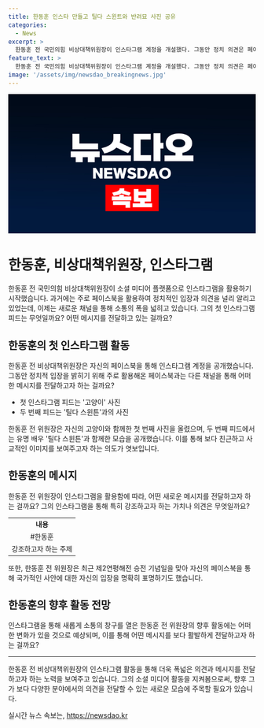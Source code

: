 ```yaml
---
title: 한동훈 인스타 만들고 틸다 스윈트와 반려묘 사진 공유
categories:
  - News
excerpt: >
  한동훈 전 국민의힘 비상대책위원장이 인스타그램 계정을 개설했다. 그동안 정치 의견은 페이스북을 통해 전해왔지만, 이제는 인스타그램에서도 활동할 것으로 보인다. 첫 피드는 고양이 사진이었고, 두 번째로는 한국을 방문한 배우 틸다 스윈튼과의 사진을 올렸다. 이외에도 이태원에서 만난 에피소드 등을 공유했다. 또한, 제2연평해전 승전 기념일에는 영웅들을 기억하며, 더 많은 사람들이 그들을 기억하도록 노력하겠다는 다짐을 했다. 완벽한 사람의 다양한 모습을 보여주며, 인스타그램에서도 관심을 끌 것으로 전망된다.
feature_text: >
  한동훈 전 국민의힘 비상대책위원장이 인스타그램 계정을 개설했다. 그동안 정치 의견은 페이스북을 통해 전해왔지만, 이제는 인스타그램에서도 활동할 것으로 보인다. 첫 피드는 고양이 사진이었고, 두 번째로는 한국을 방문한 배우 틸다 스윈튼과의 사진을 올렸다. 이외에도 이태원에서 만난 에피소드 등을 공유했다. 또한, 제2연평해전 승전 기념일에는 영웅들을 기억하며, 더 많은 사람들이 그들을 기억하도록 노력하겠다는 다짐을 했다. 완벽한 사람의 다양한 모습을 보여주며, 인스타그램에서도 관심을 끌 것으로 전망된다.
image: '/assets/img/newsdao_breakingnews.jpg'
---
```


<p><img src="/assets/img/newsdao_breakingnews.jpg" alt="pcversion 속보" /></p>

<h1>한동훈, 비상대책위원장, 인스타그램</h1>

<p data-ke-size="size16">한동훈 전 국민의힘 비상대책위원장이 소셜 미디어 플랫폼으로 인스타그램을 활용하기 시작했습니다. 과거에는 주로 페이스북을 활용하여 정치적인 입장과 의견을 널리 알리고 있었는데, 이제는 새로운 채널을 통해 소통의 폭을 넓히고 있습니다. 그의 첫 인스타그램 피드는 무엇일까요? 어떤 메시지를 전달하고 있는 걸까요?</p>

<h2 data-ke-size="size26">한동훈의 첫 인스타그램 활동</h2>

<p data-ke-size="size16">한동훈 전 비상대책위원장은 자신의 페이스북을 통해 인스타그램 계정을 공개했습니다. 그동안 정치적 입장을 밝히기 위해 주로 활용해온 페이스북과는 다른 채널을 통해 어떠한 메시지를 전달하고자 하는 걸까요?</p>

<ul>
  <li>첫 인스타그램 피드는 '고양이' 사진</li>
  <li>두 번째 피드는 '틸다 스윈튼'과의 사진</li>
</ul>

<p data-ke-size="size16">한동훈 전 위원장은 자신의 고양이와 함께한 첫 번째 사진을 올렸으며, 두 번째 피드에서는 유명 배우 '틸다 스윈튼'과 함께한 모습을 공개했습니다. 이를 통해 보다 친근하고 사교적인 이미지를 보여주고자 하는 의도가 엿보입니다.</p>

<h2 data-ke-size="size26">한동훈의 메시지</h2>

<p data-ke-size="size16">한동훈 전 위원장이 인스타그램을 활용함에 따라, 어떤 새로운 메시지를 전달하고자 하는 걸까요? 그의 인스타그램을 통해 특히 강조하고자 하는 가치나 의견은 무엇일까요?</p>

<table>
  <tr>
    <td style="text-align: center; height: 17px;"><b>내용</b></td>
  </tr>
  <tr>
    <td style="text-align: center;">#한동훈</td>
  </tr>
  <tr>
    <td style="text-align: center;">강조하고자 하는 주제</td>
  </tr>
</table>

<p data-ke-size="size16">또한, 한동훈 전 위원장은 최근 제2연평해전 승전 기념일을 맞아 자신의 페이스북을 통해 국가적인 사안에 대한 자신의 입장을 명확히 표명하기도 했습니다.</p>

<h2 data-ke-size="size26">한동훈의 향후 활동 전망</h2>

<p data-ke-size="size16">인스타그램을 통해 새롭게 소통의 창구를 열은 한동훈 전 위원장의 향후 활동에는 어떠한 변화가 있을 것으로 예상되며, 이를 통해 어떤 메시지를 보다 활발하게 전달하고자 하는 걸까요?</p>

<hr>

<p data-ke-size="size16">한동훈 전 비상대책위원장의 인스타그램 활동을 통해 더욱 폭넓은 의견과 메시지를 전달하고자 하는 노력을 보여주고 있습니다. 그의 소셜 미디어 활동을 지켜봄으로써, 향후 그가 보다 다양한 분야에서의 의견을 전달할 수 있는 새로운 모습에 주목할 필요가 있습니다.</p>
실시간 뉴스 속보는, <a href="https://newsdao.kr" rel="dofollow">https://newsdao.kr</a>


